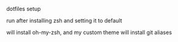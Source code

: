 dotfiles setup

run after installing zsh and setting it to default

will install oh-my-zsh, and my custom theme
will install git aliases

